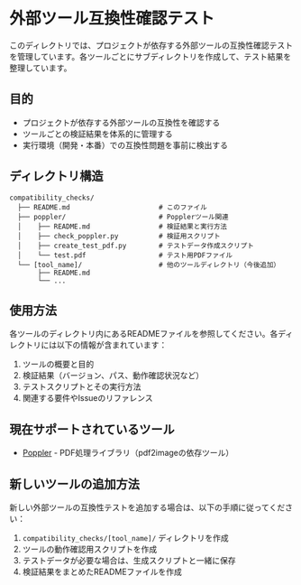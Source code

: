 # 外部ツール互換性確認テスト

このディレクトリでは、プロジェクトが依存する外部ツールの互換性確認テストを管理しています。各ツールごとにサブディレクトリを作成して、テスト結果を整理しています。

## 目的

- プロジェクトが依存する外部ツールの互換性を確認する
- ツールごとの検証結果を体系的に管理する
- 実行環境（開発・本番）での互換性問題を事前に検出する

## ディレクトリ構造

```
compatibility_checks/
  ├── README.md                      # このファイル
  ├── poppler/                       # Popplerツール関連
  │    ├── README.md                 # 検証結果と実行方法
  │    ├── check_poppler.py          # 検証用スクリプト
  │    ├── create_test_pdf.py        # テストデータ作成スクリプト
  │    └── test.pdf                  # テスト用PDFファイル
  └── [tool_name]/                   # 他のツールディレクトリ（今後追加）
       ├── README.md
       └── ...
```

## 使用方法

各ツールのディレクトリ内にあるREADMEファイルを参照してください。各ディレクトリには以下の情報が含まれています：

1. ツールの概要と目的
2. 検証結果（バージョン、パス、動作確認状況など）
3. テストスクリプトとその実行方法
4. 関連する要件やIssueのリファレンス

## 現在サポートされているツール

- [Poppler](./poppler/README.md) - PDF処理ライブラリ（pdf2imageの依存ツール）

## 新しいツールの追加方法

新しい外部ツールの互換性テストを追加する場合は、以下の手順に従ってください：

1. `compatibility_checks/[tool_name]/` ディレクトリを作成
2. ツールの動作確認用スクリプトを作成
3. テストデータが必要な場合は、生成スクリプトと一緒に保存
4. 検証結果をまとめたREADMEファイルを作成